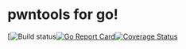 # pwntools for go!
[![Build status](https://travis-ci.org/gopwn/pwn.svg?branch=master)[![Go Report Card](https://goreportcard.com/badge/github.com/cweill/gotests)](https://goreportcard.com/report/github.com/cweill/gotests)[![Coverage Status](https://coveralls.io/repos/github/gopwn/pwn/badge.svg?branch=master)](https://coveralls.io/github/gopwn/pwn?branch=master)
